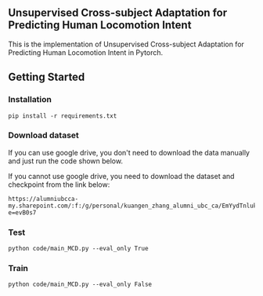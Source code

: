 ## Unsupervised Cross-subject Adaptation for Predicting Human Locomotion Intent
This is the implementation of Unsupervised Cross-subject Adaptation for Predicting Human Locomotion Intent in Pytorch.

## Getting Started
### Installation
```
pip install -r requirements.txt
```

### Download dataset
If you can use google drive, you don't need to download the data manually and just run the code shown below.

If you cannot use google drive, you need to download the dataset and checkpoint from the link below:

```
https://alumniubcca-my.sharepoint.com/:f:/g/personal/kuangen_zhang_alumni_ubc_ca/EmYydTnluklBn17qVXnSIWoBvBq0arhyATCaVlYXVs4PhA?e=evB0s7
```

### Test
```
python code/main_MCD.py --eval_only True
```

### Train
```
python code/main_MCD.py --eval_only False
```


